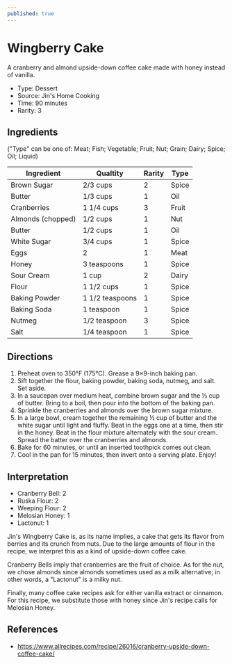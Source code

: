 ```yaml
---
published: true
---
```


# Wingberry Cake

A cranberry and almond upside-down coffee cake made with honey instead of vanilla.

* Type: Dessert
* Source: Jin's Home Cooking
* Time: 90 minutes
* Rarity: 3

## Ingredients

("Type" can be one of: Meat; Fish; Vegetable; Fruit; Nut; Grain; Dairy; Spice; Oil; Liquid)

| Ingredient           | Qualtity       | Rarity | Type      |
| -------------------- | -------------- | ------ | --------- |
| Brown Sugar          | 2/3 cups       | 2      | Spice     |
| Butter               | 1/3 cups       | 1      | Oil       |
| Cranberries          | 1 1/4 cups     | 3      | Fruit     |
| Almonds (chopped)    | 1/2 cups       | 1      | Nut       |
| Butter               | 1/2 cups       | 1      | Oil       |
| White Sugar          | 3/4 cups       | 1      | Spice     |
| Eggs                 | 2              | 1      | Meat      |
| Honey                | 3 teaspoons    | 1      | Spice     |
| Sour Cream           | 1 cup          | 2      | Dairy     |
| Flour                | 1 1/2 cups     | 1      | Spice     |
| Baking Powder        | 1 1/2 teaspoons| 1      | Spice     |
| Baking Soda          | 1 teaspoon     | 1      | Spice     |
| Nutmeg               | 1/2 teaspoon   | 3      | Spice     |
| Salt                 | 1/4 teaspoon   | 1      | Spice     |

## Directions

1. Preheat oven to 350°F (175°C). Grease a 9×9-inch baking pan.
2. Sift together the flour, baking powder, baking soda, nutmeg, and salt. Set aside.
3. In a saucepan over medium heat, combine brown sugar and the ⅓ cup of butter. Bring to a boil, then pour into the bottom of the baking pan.
4. Sprinkle the cranberries and almonds over the brown sugar mixture.
5. In a large bowl, cream together the remaining ½ cup of butter and the white sugar until light and fluffy. Beat in the eggs one at a time, then stir in the honey. Beat in the flour mixture alternately with the sour cream. Spread the batter over the cranberries and almonds.
6. Bake for 60 minutes, or until an inserted toothpick comes out clean.
7. Cool in the pan for 15 minutes, then invert onto a serving plate. Enjoy!

## Interpretation

* Cranberry Bell: 2
* Ruska Flour: 2
* Weeping Flour: 2
* Melosian Honey: 1
* Lactonut: 1

Jin's Wingberry Cake is, as its name implies, a cake that gets its flavor from berries and its crunch from nuts. Due to the large amounts of flour in the recipe, we interpret this as a kind of upside-down coffee cake.

Cranberry Bells imply that cranberries are the fruit of choice. As for the nut, we chose almonds since almonds sometimes used as a milk alternative; in other words, a "Lactonut" is a milky nut.

Finally, many coffee cake recipes ask for either vanilla extract or cinnamon. For this recipe, we substitute those with honey since Jin's recipe calls for Melosian Honey.

## References

* https://www.allrecipes.com/recipe/26016/cranberry-upside-down-coffee-cake/